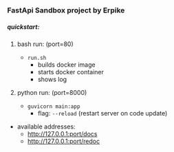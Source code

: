 ### FastApi Sandbox project by Erpike

##### quickstart:

1. bash run: (port=80)
   - `run.sh`
      - builds docker image
      - starts docker container
      - shows log

2. python run: (port=8000)
   - `guvicorn main:app`
     - flag: `--reload` (restart server on code update)

- available addresses:
  - http://127.0.0.1:port/docs
  - http://127.0.0.1:port/redoc

